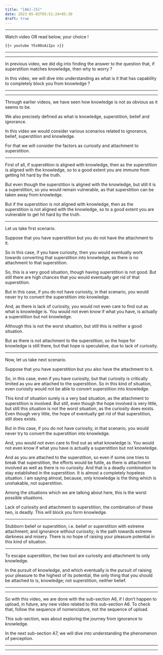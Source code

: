 ```yaml
---
title: "[A6]-[5]"
date: 2023-05-02T05:51:24+05:30
draft: true
---
```


---

Watch video OR read below, your choice !

```
{{< youtube Y5s00sAiIps >}}
```

---

---

In previous video, we did dig into finding the answer to the question that, if superstition matches knowledge, then why to worry ?

In this video, we will dive into understanding as what is it that has capability to completely block you from knowledge ?

---

---

Through earlier videos, we have seen how knowledge is not as obvious as it seems to be.

We also precisely defined as what is knowledge, superstition, belief and ignorance.

In this video we would consider various scenarios related to ignorance, belief, superstition and knowledge.

For that we will consider the factors as curiosity and attachment to superstition.

---

First of all, if superstition is aligned with knowledge, then as the superstition is aligned with the knowledge, so to a good extent you are immune from getting hit hard by the truth.

But even though the superstition is aligned with the knowledge, but still it is a superstition, so you would remain vulnerable, as that superstition can be taken away from knowledge.

But if the superstition is not aligned with knowledge, then as the superstition is not aligned with the knowledge, so to a good extent you are vulnerable to get hit hard by the truth.

---

Let us take first scenario.

Suppose that you have superstition but you do not have the attachment to it.

So in this case, if you have curiosity, then you would eventually work towards converting that superstition into knowledge, as there is no attachment to that superstition.

So, this is a very good situation, though having superstition is not good. But still there are high chances that you would eventually get rid of that superstition.

But in this case, if you do not have curiosity, in that scenario, you would never try to convert the superstition into knowledge.

And, as there is lack of curiosity, you would not even care to find out as what is knowledge is. You would not even know if what you have, is actually a superstition but not knowledge.

Although this is not the worst situation, but still this is neither a good situation.

But as there is not attachment to the superstition, so the hope for knowledge is still there, but that hope is speculative, due to lack of curiosity.

---

Now, let us take next scenario.

Suppose that you have superstition but you also have the attachment to it.

So, in this case, even if you have curiosity, but that curiosity is critically limited as you are attached to the superstition. So in this kind of situation, even curiosity would not be able to convert superstition into knowledge.

This kind of situation surely is a very bad situation, as the attachment to superstition is involved. But still, even though the hope involved is very little, but still this situation is not the worst situation, as the curiosity does exists. Even though very little, the hope of eventually get rid of that superstition, still does exists.

But in this case, if you do not have curiosity, in that scenario, you would never try to convert the superstition into knowledge.

And, you would not even care to find out as what knowledge is. You would not even know if what you have is actually a superstition but not knowledge.

And as you are attached to the superstition, so even if some one tries to break that superstition, the efforts would be futile, as there is attachment involved as well as there is no curiosity. And that is a deadly combination to stay established in the superstition. It is almost a completely hopeless situation. I am saying almost, because, only knowledge is the thing which is unshakable, not superstition.

Among the situations which we are talking about here, this is the worst possible situations.

Lack of curiosity and attachment to superstition, the combination of these two, is deadly. This will block you form knowledge.

---

Stubborn belief or superstition, i.e. belief or superstition with extreme attachment; and ignorance without curiosity; is the path towards extreme darkness and misery. There is no hope of raising your pleasure potential in this kind of situation.

---

To escape superstition, the two tool are curiosity and attachment to only knowledge.

In the pursuit of knowledge, and which eventually is the pursuit of raising your pleasure to the highest of its potential, the only thing that you should be attached to is, knowledge; not superstition, neither belief.

---

---

So with this video, we are done with the sub-section A6, if I don’t happen to upload, in future, any new video related to this sub-section A6. To check that, follow the sequence of nomenclature, not the sequence of upload.

This sub-section, was about exploring the journey from ignorance to knowledge.

In the next sub-section A7, we will dive into understanding the phenomenon of perception.

---

---
